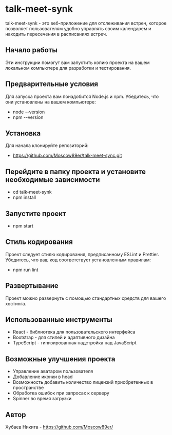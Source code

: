 # talk-meet-synk
talk-meet-synk - это веб-приложение для отслеживания встреч, которое позволяет пользователям удобно управлять своим календарем и находить пересечения в расписаниях встреч.

## Начало работы
Эти инструкции помогут вам запустить копию проекта на вашем локальном компьютере для разработки и тестирования.

## Предварительные условия
Для запуска проекта вам понадобится Node.js и npm. Убедитесь, что они установлены на вашем компьютере:
- node --version
- npm --version

## Установка
Для начала клонируйте репозиторий:
- https://github.com/Moscow89er/talk-meet-sync.git

## Перейдите в папку проекта и установите необходимые зависимости
- cd talk-meet-synk
- npm install

## Запустите проект
- npm start

## Стиль кодирования
Проект следует стилю кодирования, предписанному ESLint и Prettier. Убедитесь, что ваш код соответствует установленным правилам:
- npm run lint

## Развертывание
Проект можно развернуть с помощью стандартных средств для вашего хостинга.

## Использованные инструменты
- React - библиотека для пользовательского интерфейса
- Bootstrap - для стилей и адаптивного дизайна
- TypeScript - типизированная надстройка над JavaScript

## Возможные улучшения проекта
- Управление аватаром пользователя
- Добавление иконки в head
- Возможность добавить количество лицензий приобретенных в пространстве
- Обработка ошибок при запросах к серверу
- Spinner во время загрузки

## Автор
Хубаев Никита - https://github.com/Moscow89er/